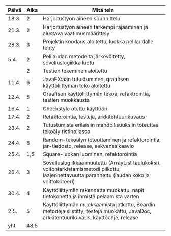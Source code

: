 |Päivä | Aika | Mitä tein
|------|------|----------
|18.3. | 2 | Harjoitustyön aiheen suunnittelu 
|21.3. | 2 | Harjoitustyön aiheen tarkempi rajaaminen ja alustava vaatimusmäärittely
|28.3. | 3 | Projektin koodaus aloitettu, luokka pelilaudalle tehty
|5.4.  | 2 | Pelilaudan metodeita järkevöitetty, sovelluslogiikka luotu
| | 2 | Testien tekeminen aloitettu
|11.4. | 6 | JavaFX:ään tutustuminen, graafisen käyttöliittymän teko aloitettu
|12.4. | 5 | Graafisen käyttöliittymän tekoa, refaktrointia, testien muokkausta
|16.4. | 1 | Checkstyle otettu käyttöön
|17.4. | 2 | Refaktorointia, testejä, arkkitehtuurikuvaus
|23.4. | 2 | Tutustumista erilaisiin mahdollisuuksiin toteuttaa tekoäly ristinollassa
|24.4. | 8 | Random-tekoälyn toteuttaminen ja refaktorointia, jar-tiedosto, release, sekvenssikaavio
|25.4. |1,5| Square-luokan luominen, refaktorointia
|26.4. | 3 | Sovelluslogiikkaa muutettu (ArrayList taulukoksi), voitontarkistamismetodi pilkottu, laajennettavuutta parannettu (laudan koko ja voittokriteeri)
|30.4.| 4 | Käyttöliittymän rakennetta muokattu, napit tietokonetta ja ihmistä pelaamista varten
|2.5. | 5 | Käyttöliittymän muokkaamista jatkettu, Boardin metodeja siistitty, testejä muokattu, JavaDoc, arkkitehtuurikuvaus, käyttöohje, release
|yht| 48,5 |
